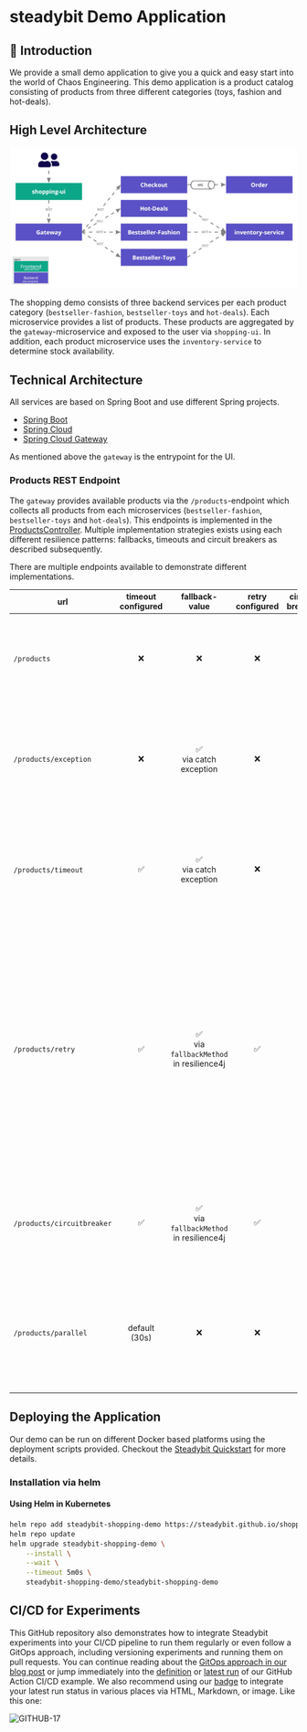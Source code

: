# steadybit Demo Application

## 📝 Introduction

We provide a small demo application to give you a quick and easy start into the world of Chaos Engineering.
This demo application is a product catalog consisting of products from three different categories (toys, fashion and hot-deals).

## High Level Architecture

![Architecture](./architecture.jpg)

The shopping demo consists of three backend services per each product category (`bestseller-fashion`, `bestseller-toys` and `hot-deals`).
Each microservice provides a list of products.
These products are aggregated by the `gateway`-microservice and exposed to the user via `shopping-ui`.
In addition, each product microservice uses the `inventory-service` to determine stock availability.

## Technical Architecture

All services are based on Spring Boot and use different Spring projects.

- [Spring Boot](https://spring.io/projects/spring-boot)
- [Spring Cloud](https://spring.io/projects/spring-cloud)
- [Spring Cloud Gateway](https://spring.io/projects/spring-cloud-gateway)

As mentioned above the `gateway` is the entrypoint for the UI.

### Products REST Endpoint

The `gateway` provides available products via the `/products`-endpoint which collects all products from each
microservices (`bestseller-fashion`, `bestseller-toys` and `hot-deals`).
This endpoints is implemented in the [ProductsController](blob/master/gateway/src/main/java/com/steadybit/demo/shopping/gateway/ProductsController.java).
Multiple implementation strategies exists using each different resilience patterns: fallbacks, timeouts and circuit breakers as described subsequently.

There are multiple endpoints available to demonstrate different implementations.

| url                        | timeout configured |                       fallback-value                       |  retry configured  |  circuit breaker   | fails                                                                                                                                                                                                                                                                                                                                                                                                                             |
|----------------------------|:------------------:|:----------------------------------------------------------:|:------------------:|:------------------:|-----------------------------------------------------------------------------------------------------------------------------------------------------------------------------------------------------------------------------------------------------------------------------------------------------------------------------------------------------------------------------------------------------------------------------------|
| `/products`                |        :x:         |                            :x:                             |        :x:         |        :x:         | - if a microservice is not reachable or returning an error: :red_circle: HTTP 500 <br>- if a microservice is not responding fast: :red_circle: the whole response will be delayed infinite                                                                                                                                                                                                                                        |
| `/products/exception`      |        :x:         |         :white_check_mark:<br>via catch exception          |        :x:         |        :x:         | - if a microservice is not reachable or returning an error: :white_check_mark: products of the category are omitted<br>- if a microservice is not responding fast: :red_circle: the whole response will be delayed infinite                                                                                                                                                                                                       |
| `/products/timeout`        | :white_check_mark: |         :white_check_mark:<br>via catch exception          |        :x:         |        :x:         | - if a microservice is not reachable or returning an error: :white_check_mark: products of the category are omitted<br>- if a microservice is not responding fast: :white_check_mark: products of the category are omitted                                                                                                                                                                                                        |
| `/products/retry`          | :white_check_mark: | :white_check_mark:<br>via `fallbackMethod` in resilience4j | :white_check_mark: |        :x:         | like `/products/timeout`, but with max 3 retries each 500ms if a microservice-request isn't successfull.<br>Pro:<br>- :+1: potential recovery from short-term problems<br>Con:<br>- :-1: increasing load on microservices<br>- :-1: increasing response time<br><br>There is also an [blog post](https://steadybit.com/blog/retries-with-resilience4j-and-how-to-check-in-your-real-world-environment) about this implementation. |
| `/products/circuitbreaker` | :white_check_mark: | :white_check_mark:<br>via `fallbackMethod` in resilience4j | :white_check_mark: | :white_check_mark: | like `/products/retry` but with a circuit breaker which is preventing a failing microservice from overload (also from retries) and allow it to recover                                                                                                                                                                                                                                                                            |
| `/products/parallel`       |   default (30s)    |                            :x:                             |        :x:         |        :x:         | Alternative implementation to show a parallelized way of fetching the products. This saves time, but the implementation has the same problems like the basic implementation.                                                                                                                                                                                                                                                      |

## Deploying the Application

Our demo can be run on different Docker based platforms using the deployment scripts provided.
Checkout the [Steadybit Quickstart](https://docs.steadybit.com/quick-start/deploy-example-application) for more details.

### Installation via helm

#### Using Helm in Kubernetes

```sh
helm repo add steadybit-shopping-demo https://steadybit.github.io/shopping-demo
helm repo update
helm upgrade steadybit-shopping-demo \
    --install \
    --wait \
    --timeout 5m0s \
    steadybit-shopping-demo/steadybit-shopping-demo
```

## CI/CD for Experiments
This GitHub repository also demonstrates how to integrate Steadybit experiments into your CI/CD pipeline to run them regularly or even follow a GitOps approach, including versioning experiments and running them on pull requests.
You can continue reading about the [GitOps approach in our blog post](https://steadybit.com/blog/boost-your-gitops-practices-by-integrating-chaos-engineering-with-steadybit) or jump immediately into the [definition](https://github.com/steadybit/shopping-demo/blob/develop/.github/workflows/run-experiments.yml) or [latest run](https://github.com/steadybit/shopping-demo/actions/workflows/run-experiments.yml) of our GitHub Action CI/CD example.
We also recommend using our [badge](https://docs.steadybit.com/integrate-with-steadybit/badges) to integrate your latest run status in various places via HTML, Markdown, or image.
Like this one:

![GITHUB-17](https://platform.steadybit.com/api/experiments/GITHUB-17/badge.svg?tenantKey=demo&scale=1)
